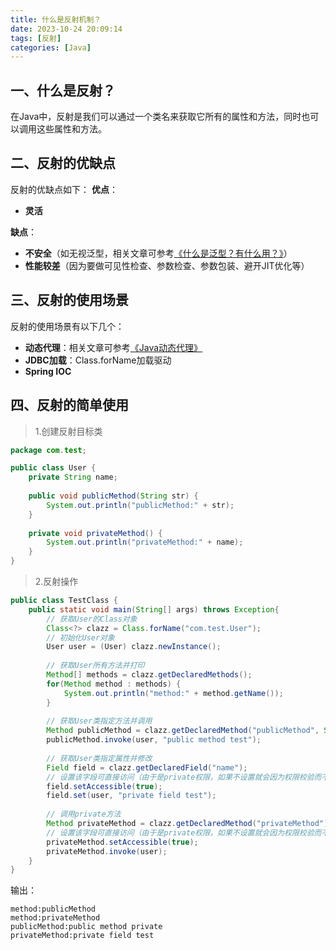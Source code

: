 ```yaml
---
title: 什么是反射机制？
date: 2023-10-24 20:09:14
tags: [反射]
categories: [Java]
---
```


## 一、什么是反射？
在Java中，反射是我们可以通过一个类名来获取它所有的属性和方法，同时也可以调用这些属性和方法。

## 二、反射的优缺点
反射的优缺点如下：
**优点**：
* **灵活**

**缺点**：
* **不安全**（如无视泛型，相关文章可参考[《什么是泛型？有什么用？》](https://garyleeeee.github.io/2023/10/23/java/shi-me-shi-fan-xing-you-shi-me-yong/)）
* **性能较差**（因为要做可见性检查、参数检查、参数包装、避开JIT优化等）

## 三、反射的使用场景
反射的使用场景有以下几个：
* **动态代理**：相关文章可参考[《Java动态代理》](https://garyleeeee.github.io/2023/08/12/java-dong-tai-dai-li/)
* **JDBC加载**：Class.forName加载驱动
* **Spring IOC**

## 四、反射的简单使用
> 1.创建反射目标类
```java
package com.test;

public class User {
    private String name;
    
    public void publicMethod(String str) {
        System.out.println("publicMethod:" + str);
    }
    
    private void privateMethod() {
        System.out.println("privateMethod:" + name);
    }
}
```

> 2.反射操作
```java
public class TestClass {
    public static void main(String[] args) throws Exception{
        // 获取User的Class对象
        Class<?> clazz = Class.forName("com.test.User");
        // 初始化User对象
        User user = (User) clazz.newInstance();
        
        // 获取User所有方法并打印
        Method[] methods = clazz.getDeclaredMethods();
        for(Method method : methods) {
            System.out.println("method:" + method.getName());
        }
        
        // 获取User类指定方法并调用
        Method publicMethod = clazz.getDeclaredMethod("publicMethod", String.class);
        publicMethod.invoke(user, "public method test");
        
        // 获取User类指定属性并修改
        Field field = clazz.getDeclaredField("name");
        // 设置该字段可直接访问（由于是private权限，如果不设置就会因为权限校验而不能访问）
        field.setAccessible(true);
        field.set(user, "private field test");
        
        // 调用private方法
        Method privateMethod = clazz.getDeclaredMethod("privateMethod");
        // 设置该字段可直接访问（由于是private权限，如果不设置就会因为权限校验而不能访问）
        privateMethod.setAccessible(true);
        privateMethod.invoke(user);
    }
}
```

输出：
```shell
method:publicMethod
method:privateMethod
publicMethod:public method private
privateMethod:private field test
```